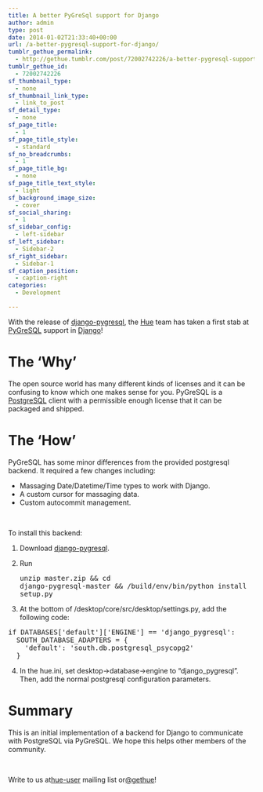 ```yaml
---
title: A better PyGreSql support for Django
author: admin
type: post
date: 2014-01-02T21:33:40+00:00
url: /a-better-pygresql-support-for-django/
tumblr_gethue_permalink:
  - http://gethue.tumblr.com/post/72002742226/a-better-pygresql-support-for-django
tumblr_gethue_id:
  - 72002742226
sf_thumbnail_type:
  - none
sf_thumbnail_link_type:
  - link_to_post
sf_detail_type:
  - none
sf_page_title:
  - 1
sf_page_title_style:
  - standard
sf_no_breadcrumbs:
  - 1
sf_page_title_bg:
  - none
sf_page_title_text_style:
  - light
sf_background_image_size:
  - cover
sf_social_sharing:
  - 1
sf_sidebar_config:
  - left-sidebar
sf_left_sidebar:
  - Sidebar-2
sf_right_sidebar:
  - Sidebar-1
sf_caption_position:
  - caption-right
categories:
  - Development

---
```

<p id="docs-internal-guid-4b2195c3-54dc-08d4-5d6f-c137c78b95a2">
  <span>With the release of </span><a href="https://github.com/abec/django-pygresql"><span>django-pygresql</span></a><span>, the </span><a href="http://gethue.com"><span>Hue</span></a><span> team has taken a first stab at </span><a href="http://www.pygresql.org/"><span>PyGreSQL</span></a><span> support in </span><a href="https://www.djangoproject.com/"><span>Django</span></a><span>!</span>
</p>

# <span>The ‘Why’</span>

<span>The open source world has many different kinds of licenses and it can be confusing to know which one makes sense for you. PyGreSQL is a </span>[<span>PostgreSQL</span>][1] <span>client with a permissible enough license that it can be packaged and shipped.</span>

# <span>The ‘How’</span>

<span>PyGreSQL has some minor differences from the provided postgresql backend. It required a few changes including:</span>

  * <span>Massaging Date/Datetime/Time types to work with Django.</span>
  * <span>A custom cursor for massaging data.</span>
  * <span>Custom autocommit management.</span>

&nbsp;

<span>To install this backend:</span>

  1. <span>Download </span>[<span>django-pygresql</span>][2]<span>.</span>
  2. <span>Run</span> <pre class="code">unzip master.zip && cd django-pygresql-master && /build/env/bin/python install setup.py</pre>

  3. <span>At the bottom of <hue root>/desktop/core/src/desktop/settings.py, add the following code:</span>

<pre class="code">if DATABASES['default']['ENGINE'] == 'django_pygresql':
  SOUTH_DATABASE_ADAPTERS = {
    'default': 'south.db.postgresql_psycopg2'
  }</pre>

<ol start="4">
  <li>
    <span>In the hue.ini, set desktop->database->engine to “django_pygresql”. Then, add the normal postgresql configuration parameters.</span>
  </li>
</ol>

# <span>Summary</span>

<span>This is an initial implementation of a backend for Django to communicate with PostgreSQL via PyGreSQL. We hope this helps other members of the community.</span>

&nbsp;

<span>Write to us at</span>[<span>hue-user</span>][3] <span>mailing list or</span>[<span>@gethue</span>][4]<span>!</span>

 [1]: http://www.postgresql.org/
 [2]: https://github.com/abec/django-pygresql/archive/master.zip
 [3]: http://groups.google.com/a/cloudera.org/group/hue-user
 [4]: https://twitter.com/gethue
